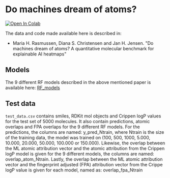 # Do machines dream of atoms?


<a href="https://colab.research.google.com/drive/1dVsmJlGqaHykemUCLh--lfoppsbNv_I9?usp=sharing">
  <img src="https://colab.research.google.com/assets/colab-badge.svg" alt="Open In Colab"/>
</a>

The data and code made available here is described in:

* Maria H. Rasmussen, Diana S. Christensen and Jan H. Jensen. "Do machines dream of atoms? A quantitative molecular benchmark
for explainable AI heatmaps"

## Models

The 9 different RF models described in the above mentioned paper is available here: [RF_models](https://sid.erda.dk/sharelink/EPvv68fOTp)

## Test data

`test_data.csv` contains smiles, RDKit mol objects and Crippen logP values for the test set of 5000 molecules. It also contain predictions, atomic overlaps and FPA overlaps for the 9 different RF models. For the predictions, the columns are named: y_pred_Ntrain, where Ntrain is the size of the training data, the model was trained on (100, 500, 1000, 5.000, 10.000, 20.000, 50.000, 100.000 or 150.000). Likewise, the overlap between the ML atomic attribution vector and the atomic attribution from the Crippen logP model is given for the 9 different models, the columns are named: overlap_atom_Ntrain. Lastly, the overlap between the ML atomic attribution vector and the fingerprint adjusted (FPA) attribution vector from the Crippe logP value is given for each model, named as: overlap_fpa_Ntrain 
